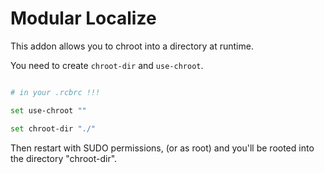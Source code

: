 <!--
 Copyright 2022 kaigonzalez
 
 Licensed under the Apache License, Version 2.0 (the "License");
 you may not use this file except in compliance with the License.
 You may obtain a copy of the License at
 
     http://www.apache.org/licenses/LICENSE-2.0
 
 Unless required by applicable law or agreed to in writing, software
 distributed under the License is distributed on an "AS IS" BASIS,
 WITHOUT WARRANTIES OR CONDITIONS OF ANY KIND, either express or implied.
 See the License for the specific language governing permissions and
 limitations under the License.
-->

# Modular Localize

This addon allows you to chroot into a directory at runtime.

You need to create `chroot-dir` and `use-chroot`.

```sh

# in your .rcbrc !!!

set use-chroot ""

set chroot-dir "./"

```

Then restart with SUDO permissions, (or as root) and you'll be rooted into the directory "chroot-dir".
